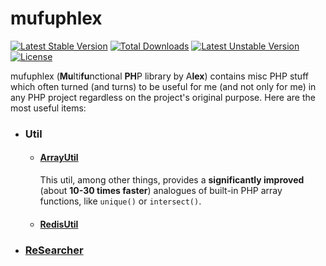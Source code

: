 # mufuphlex

[![Latest Stable Version](https://poser.pugx.org/mufuphlex/mufuphlex/v/stable)](https://packagist.org/packages/mufuphlex/mufuphlex)
[![Total Downloads](https://poser.pugx.org/mufuphlex/mufuphlex/downloads)](https://packagist.org/packages/mufuphlex/mufuphlex)
[![Latest Unstable Version](https://poser.pugx.org/mufuphlex/mufuphlex/v/unstable)](https://packagist.org/packages/mufuphlex/mufuphlex)
[![License](https://poser.pugx.org/mufuphlex/mufuphlex/license)](https://packagist.org/packages/mufuphlex/mufuphlex)

mufuphlex (**Mu**lti**fu**nctional **PH**P library by A**lex**) contains misc PHP stuff which often turned (and turns) to be useful for me (and not only for me) in any PHP project regardless on the project's original purpose.
Here are the most useful items:
<ul>
<li><h3>Util</h3>
  <ul>
  <li><h4><a href="https://github.com/AlexMiroshnikov/mufuphlex/wiki/ArrayUtil">ArrayUtil</a></h4>
  This util, among other things, provides a <strong>significantly improved</strong> (about <strong>10-30 times faster</strong>) analogues of built-in PHP array functions, like <code>unique()</code> or <code>intersect()</code>.
  </li>
  <li><h4><a href="https://github.com/AlexMiroshnikov/mufuphlex/wiki/RedisUtil">RedisUtil</a></h4></li>
  </ul>
</li>
<li><h3><a href="https://github.com/AlexMiroshnikov/mufuphlex/wiki/ReSearcher">ReSearcher</a></h3></li>
</ul>
